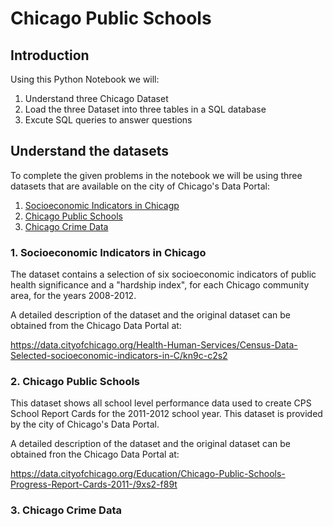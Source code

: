 # Chicago Public Schools

## Introduction
Using this Python Notebook we will:
1. Understand three Chicago Dataset
2. Load the three Dataset into three tables in a SQL database
3. Excute SQL queries to answer questions

## Understand the datasets
To complete the given problems in the notebook we will be using three datasets that are available on the city of Chicago's Data Portal:
1. [Socioeconomic Indicators in Chicagp](https://data.cityofchicago.org/Health-Human-Services/Census-Data-Selected-socioeconomic-indicators-in-C/kn9c-c2s2/about_data?utm_content=000026UJ&utm_id=NA-SkillsNetwork-Channel-SkillsNetworkCoursesIBMDeveloperSkillsNetworkDB0201ENSkillsNetwork20127838-2021-01-01&utm_medium=Exinfluencer&utm_source=Exinfluencer&utm_term=10006555)
2. [Chicago Public Schools](https://data.cityofchicago.org/Education/Chicago-Public-Schools-Progress-Report-Cards-2011-/9xs2-f89t/about_data?utm_content=000026UJ&utm_id=NA-SkillsNetwork-Channel-SkillsNetworkCoursesIBMDeveloperSkillsNetworkDB0201ENSkillsNetwork20127838-2021-01-01&utm_medium=Exinfluencer&utm_source=Exinfluencer&utm_term=10006555)
3. [Chicago Crime Data](https://data.cityofchicago.org/Public-Safety/Crimes-2001-to-Present/ijzp-q8t2/about_data?utm_content=000026UJ&utm_id=NA-SkillsNetwork-Channel-SkillsNetworkCoursesIBMDeveloperSkillsNetworkDB0201ENSkillsNetwork20127838-2021-01-01&utm_medium=Exinfluencer&utm_source=Exinfluencer&utm_term=10006555)

### 1. Socioeconomic Indicators in Chicago
The dataset contains a selection of six socioeconomic indicators of public health significance and a "hardship index", for each Chicago community area, for the years 2008-2012.

A detailed description of the dataset and the original dataset can be obtained from the Chicago Data Portal at:

https://data.cityofchicago.org/Health-Human-Services/Census-Data-Selected-socioeconomic-indicators-in-C/kn9c-c2s2

### 2. Chicago Public Schools
This dataset shows all school level performance data used to create CPS School Report Cards for the 2011-2012 school year. This dataset is provided by the city of Chicago's Data Portal.

A detailed description of the dataset and the original dataset can be obtained fron the Chicago Data Portal at:

https://data.cityofchicago.org/Education/Chicago-Public-Schools-Progress-Report-Cards-2011-/9xs2-f89t

### 3. Chicago Crime Data
